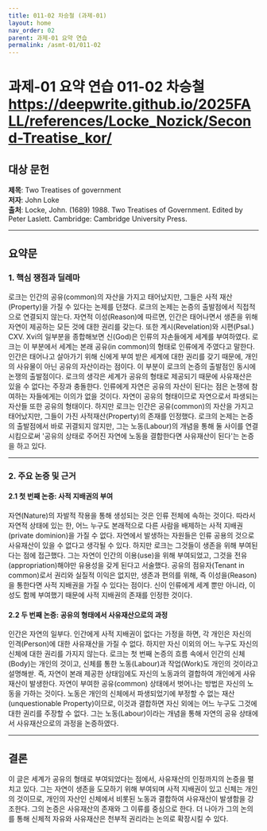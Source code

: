 ```yaml
---
title: 011-02 차승철 (과제-01)
layout: home
nav_order: 02
parent: 과제-01 요약 연습
permalink: /asmt-01/011-02
---
```


# 과제-01 요약 연습 011-02 차승철 https://deepwrite.github.io/2025FALL/references/Locke_Nozick/Second-Treatise_kor/

## 대상 문헌  
**제목**: Two Treatises of government  
**저자**: John Loke  
**출처**: Locke, John. (1689) 1988. Two Treatises of Government. Edited by Peter Laslett. Cambridge: Cambridge University Press. 

---

## 요약문  

### 1. 핵심 쟁점과 딜레마  
로크는 인간의 공유(common)의 자산을 가지고 태어났지만, 그들은 사적 재산(Property)을 가질 수 있다는 논제를 던졌다. 로크의 논제는 논증의 출발점에서 직접적으로 연결되지 않는다. 자연적 이성(Reason)에 따르면, 인간은 태어나면서 생존을 위해 자연이 제공하는 모든 것에 대한 권리를 갖는다. 또한 계시(Revelation)와 시편(Psal.) CXV. Xvi의 일부분을 종합해보면 신(God)은 인류의 자손들에게 세계를 부여하였다. 로크는 이 부분에서 세계는 본래 공유(in common)의 형태로 인류에게 주였다고 말한다. 인간은 태어나고 살아가기 위해 신에게 부여 받은 세계에 대한 권리를 갖기 때문에, 개인의 사유물이 아닌 공유의 자산이라는 점이다. 이 부분이 로크의 논증의 출발점인 동시에 논쟁의 출발점이다. 로크의 생각은 세계가 공유의 형태로 제공되기 때문에 사유재산은 있을 수 없다는 주장과 충돌한다. 인류에게 자연은 공유의 자산이 된다는 점은 논쟁에 참여하는 자들에게는 이의가 없을 것이다. 자연이 공유의 형태이므로 자연으로서 파생되는 자산들 또한 공유의 형태이다. 하지만 로크는 인간은 공유(common)의 자산을 가지고 태어났지만, 그들이 가진 사적재산(Property)의 존재를 인정했다. 로크의 논제는 논증의 출발점에서 바로 귀결되지 않지만, 그는 노동(Labour)의 개념을 통해 둘 사이를 연결시킴으로써 '공유의 상태로 주어진 자연에 노동을 결합한다면 사유재산이 된다'는 논증을 하고 있다.  

---

### 2. 주요 논증 및 근거  

#### 2.1 첫 번째 논증: 사적 지배권의 부여  
자연(Nature)의 자발적 작용을 통해 생성되는 것은 인류 전체에 속하는 것이다. 따라서 자연적 상태에 있는 한, 어느 누구도 본래적으로 다른 사람을 배제하는 사적 지배권(private dominion)을 가질 수 없다. 자연에서 발생하는 자원들은 인류 공용의 것으로 사유재산이 있을 수 없다고 생각될 수 있다. 하지만 로크는 그것들이 생존을 위해 부여된다는 점에 접근했다. 그는 자연이 인간의 이용(use)을 위해 부여되었고, 그것을 전유(appropriation)해야만 유용성을 갖게 된다고 서술했다. 공유의 점유자(Tenant in common)로서 권리와 실질적 이익은 없지만, 생존과 편의를 위해, 즉 이성을(Reason)을 통한다면 사적 지배권을 가질 수 있다는 점이다. 신이 인류에게 세계 뿐만 아니라, 이성도 함께 부여했기 때문에 사적 지배권의 존재를 인정한 것이다.  

#### 2.2 두 번째 논증: 공유의 형태에서 사유재산으로의 과정  
인간은 자연의 일부다. 인간에게 사적 지배권이 없다는 가정을 하면, 각 개인은 자신의 인격(Person)에 대한 사유재산을 가질 수 없다. 하지만 자신 이외의 어느 누구도 자신의 신체에 대한 권리를 가지지 않는다. 로크는 첫 번째 논증의 흐름 속에서 인간의 신체(Body)는 개인의 것이고, 신체를 통한 노동(Labour)과 작업(Work)도 개인의 것이라고 설명해싿. 즉, 자연이 본래 제공한 상태임에도 자신의 노동과의 결합하여 개인에게 사유재산이 발생한다. 자연이 부여한 공유(common) 상태에서 벗어나는 방법은 자신의 노동을 가하는 것이다. 노동은 개인의 신체에서 파생되었기에 부정할 수 없는 재산(unquestionable Property)이므로, 이것과 결합하면 자신 외에는 어느 누구도 그것에 대한 권리를 주장할 수 없다. 그는 노동(Labour)이라는 개념을 통해 자연의 공유 상태에서 사유재산으로의 과정을 논증하였다.

---

## 결론  
이 글은 세계가 공유의 형태로 부여되었다는 점에서, 사유재산의 인정까지의 논증을 펼치고 있다. 그는 자연이 생존을 도모하기 위해 부여되며 사적 지배권이 있고 신체는 개인의 것이므로, 개인의 자산인 신체에서 비롯된 노동과 결합하여 사유재산이 발생함을 강조한다. 그의 논증은 사유재산의 존재와 그 이류를 중심으로 한다. 더 나아가 그의 논의를 통해 신체적 자유와 사유재산은 천부적 권리라는 논의로 확장시킬 수 있다.

